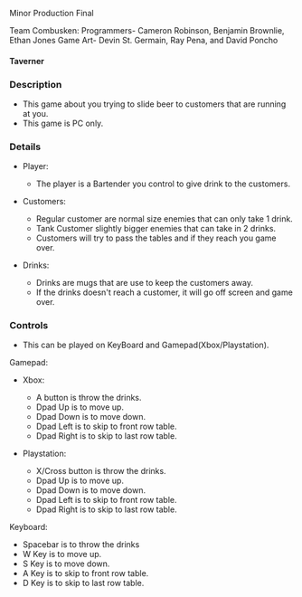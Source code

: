 Minor Production Final

Team Combusken:
Programmers- 
Cameron Robinson, Benjamin Brownlie, Ethan Jones
Game Art-
Devin St. Germain, Ray Pena, and David Poncho


#### Taverner

### Description

- This game about you trying to slide beer to customers that are running at you.
- This game is PC only.

### Details

- Player:
    - The player is a Bartender you control to give drink to the customers.

- Customers:
    - Regular customer are normal size enemies that can only take 1 drink.
    - Tank Customer slightly bigger enemies that can take in 2 drinks.
    - Customers will try to pass the tables and if they reach you game over.

- Drinks:
    - Drinks are mugs that are use to keep the customers away.
    - If the drinks doesn't reach a customer, it will go off screen and game over.


### Controls

- This can be played on KeyBoard and Gamepad(Xbox/Playstation).

Gamepad:
- Xbox:
    - A button is throw the drinks.
    - Dpad Up is to move up.
    - Dpad Down is to move down.
    - Dpad Left is to skip to front row table.
    - Dpad Right is to skip to last row table.

- Playstation:
    - X/Cross button is throw the drinks.
    - Dpad Up is to move up.
    - Dpad Down is to move down.
    - Dpad Left is to skip to front row table.
    - Dpad Right is to skip to last row table.

Keyboard:
- Spacebar is to throw the drinks
- W Key is to move up.
- S Key is to move down.
- A Key is to skip to front row table.
- D Key is to skip to last row table.


